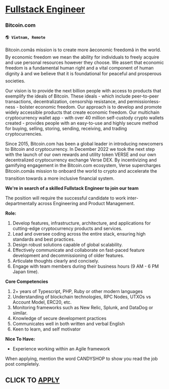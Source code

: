 # [Fullstack Engineer](https://www.remotewlb.com/apply/fullstack-engineer-84599)  
### Bitcoin.com  
#### `🌎 Vietnam, Remote `  

Bitcoin.comâs mission is to create more âeconomic freedomâ in the world. By economic freedom we mean the ability for individuals to freely acquire and use personal resources however they choose. We assert that economic freedom is a fundamental human right and a vital component of human dignity â and we believe that it is foundational for peaceful and prosperous societies.

Our vision is to provide the next billion people with access to products that exemplify the ideals of Bitcoin. These ideals - which include peer-to-peer transactions, decentralization, censorship resistance, and permissionless-ness - bolster economic freedom. Our approach is to develop and promote widely accessible products that create economic freedom. Our multichain cryptocurrency wallet app - with over 40 million self-custody crypto wallets created - provides people with an easy-to-use and highly secure method for buying, selling, storing, sending, receiving, and trading cryptocurrencies.

Since 2015, Bitcoin.com has been a global leader in introducing newcomers to Bitcoin and cryptocurrency. In December 2022 we took the next step with the launch of our own rewards and utility token VERSE and our own decentralized cryptocurrency exchange Verse DEX. By incentivizing and gamifying engagement in the Bitcoin.com ecosystem, Verse supercharges Bitcoin.comâs mission to onboard the world to crypto and accelerate the transition towards a more inclusive financial system.

**We're in search of a skilled Fullstack Engineer to join our team**

The position will require the successful candidate to work inter-departmentally across Engineering and Product Management.

**Role:**

  1. Develop features, infrastructure, architecture, and applications for cutting-edge cryptocurrency products and services.
  2. Lead and oversee coding across the entire stack, ensuring high standards and best practices.
  3. Design robust solutions capable of global scalability.
  4. Effectively communicate and collaborate on fast-paced feature development and decommissioning of older features.
  5. Articulate thoughts clearly and concisely.
  6. Engage with team members during their business hours (9 AM - 6 PM Japan time).

**Core Competencies**

  1. 2+ years of Typescript, PHP, Ruby or other modern languages
  2. Understanding of blockchain technologies, RPC Nodes, UTXOs vs Account Model, ERC20, etc.
  3. Monitoring frameworks such as New Relic, Splunk, and DataDog or similar.
  4. Knowledge of secure development practices
  5. Communicates well in both written and verbal English
  6. Keen to learn, and self motivator

**Nice To Have:**

  * Experience working within an Agile framework

When applying, mention the word CANDYSHOP to show you read the job post completely.  
## CLICK TO [APPLY](https://www.remotewlb.com/apply/fullstack-engineer-84599)

